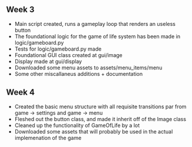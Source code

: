 ## Week 3

- Main script created, runs a gameplay loop that renders an useless button
- The foundational logic for the game of life system has been made in logic/gameboard.py
- Tests for logic/gameboard.py made
- Foundational GUI class created at gui/image
- Display made at gui/display
- Downloaded some menu assets to assets/menu_items/menu
- Some other miscallaneus additions + documentation

## Week 4

- Created the basic menu structure with all requisite transitions par from game -> settings and game -> menu
- Fleshed out the button class, and made it inherit off of the Image class
- Cleaned up the functionality of GameOfLife by a lot
- Downloaded some assets that will probably be used in the actual implemenation of the game